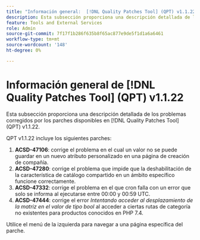 ```yaml
---
title: "Información general:  [!DNL Quality Patches Tool] (QPT) v1.1.22"
description: Esta subsección proporciona una descripción detallada de los problemas corregidos por los parches disponibles en  [!DNL Quality Patches Tool] (QPT) v1.1.22.
feature: Tools and External Services
role: Admin
source-git-commit: 7f17f1b286f635b8f65ac877e9de5f1d1a6a6461
workflow-type: tm+mt
source-wordcount: '148'
ht-degree: 0%

---
```


# Información general de [!DNL Quality Patches Tool] (QPT) v1.1.22

Esta subsección proporciona una descripción detallada de los problemas corregidos por los parches disponibles en [!DNL Quality Patches Tool] (QPT) v1.1.22.

QPT v1.1.22 incluye los siguientes parches:

1. **ACSD-47106**: corrige el problema en el cual un valor no se puede guardar en un nuevo atributo personalizado en una página de creación de compañía.
1. **ACSD-47280**: corrige el problema que impide que la deshabilitación de la característica de catálogo compartido en un ámbito específico funcione correctamente.
1. **ACSD-47332**: corrige el problema en el que cron falla con un error que solo se informa al ejecutarse entre 00:00 y 00:59 UTC.
1. **ACSD-47444**: corrige el error _Intentando acceder al desplazamiento de la matriz en el valor de tipo bool_ al acceder a ciertas rutas de categoría no existentes para productos conocidos en PHP 7.4.

Utilice el menú de la izquierda para navegar a una página específica del parche.
